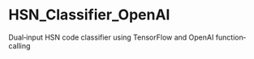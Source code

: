 # HSN_Classifier_OpenAI
Dual‐input HSN code classifier using TensorFlow and OpenAI function‐calling
